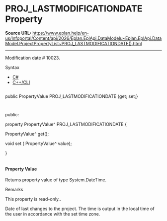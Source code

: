 # PROJ_LASTMODIFICATIONDATE Property

**Source URL:** https://www.eplan.help/en-us/Infoportal/Content/api/2026/Eplan.EplApi.DataModelu~Eplan.EplApi.DataModel.ProjectPropertyList~PROJ_LASTMODIFICATIONDATE().html

---

Modification date # 10023.

Syntax

- [C#](#i-syntax-CS)
- [C++/CLI](#i-syntax-CPP2005)

```
```
public PropertyValue PROJ_LASTMODIFICATIONDATE {get; set;}
```
```

```
```
public:

property PropertyValue^ PROJ_LASTMODIFICATIONDATE {

   PropertyValue^ get();

   void set (    PropertyValue^ value);

}
```
```

#### Property Value

Returns property value of type System.DateTime.

Remarks

This property is read-only..

Date of last changes to the project. The time is output in the local time of the user in accordance with the set time zone.
